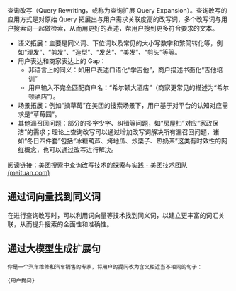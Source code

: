 查询改写（Query Rewriting，或称为查询扩展 Query Expansion）。查询改写的应用方式是对原始 Query 拓展出与用户需求关联度高的改写词，多个改写词与用户搜索词一起做检索，从而用更好的表述，帮用户搜到更多符合要求的文本。

- 语义拓展：主要是同义词、下位词以及常见的大小写数字和繁简转化等，例如“理发”、“剪发”、“造型”、“发艺”、“美发”、“剪头”等等。
- 用户表达和商家表达上的 Gap：
    - 非语言上的同义：如用户表述口语化“学吉他”，商户描述书面化“吉他培训”
    - 用户输入不完全匹配商户名：“希尔顿大酒店”（商家更常见的描述为“希尔顿酒店”）。
- 场景拓展：例如“摘草莓”在美团的搜索场景下，用户基于对平台的认知对应需求是“草莓园”。
- 其他漏召回问题：部分的多字少字、纠错等问题，如“房屋扫”对应“家政保洁”的需求；理论上查询改写可以通过增加改写词解决所有漏召回问题，诸如“冬日四件套”包括“冰糖葫芦、烤地瓜、炒栗子、热奶茶”这类有时效性的网红概念，也可以通过改写进行解决。

阅读链接：[美团搜索中查询改写技术的探索与实践 - 美团技术团队 (meituan.com)](https://tech.meituan.com/2022/02/17/exploration-and-practice-of-query-rewriting-in-meituan-search.html)
## 通过词向量找到同义词

在进行查询改写时，可以利用词向量等技术找到同义词，以建立更丰富的词汇关联，从而提升搜索的全面性和准确性。
## 通过大模型生成扩展句

```
你是一个汽车维修和汽车销售的专家，将用户的提问改为含义相近当不相同的句子：

{用户提问}
```